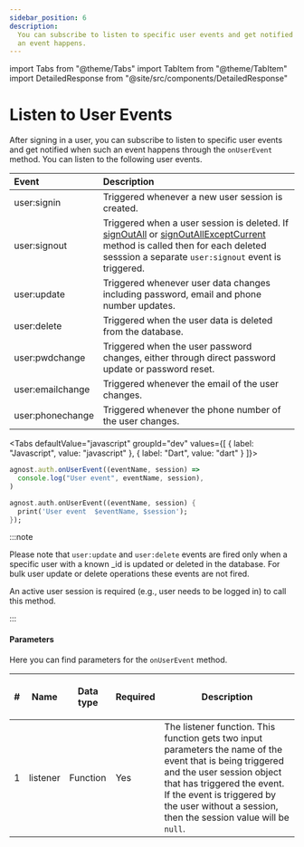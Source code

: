 ```yaml
---
sidebar_position: 6
description:
  You can subscribe to listen to specific user events and get notified when such
  an event happens.
---
```


import Tabs from "@theme/Tabs"
import TabItem from "@theme/TabItem"
import DetailedResponse from "@site/src/components/DetailedResponse"

# Listen to User Events

After signing in a user, you can subscribe to listen to specific user events and
get notified when such an event happens through the `onUserEvent` method. You
can listen to the following user events.

| Event            | Description                                                                                                                                                                                                                                                                                                         |
| :--------------- | :------------------------------------------------------------------------------------------------------------------------------------------------------------------------------------------------------------------------------------------------------------------------------------------------------------------ |
| user:signin      | Triggered whenever a new user session is created.                                                                                                                                                                                                                                                                   |
| user:signout     | Triggered when a user session is deleted. If [signOutAll](/client/guides/authentication/sessions#sign-out-a-session) or [signOutAllExceptCurrent](/client/guides/authentication/sessions#sign-out-all-except-current) method is called then for each deleted sesssion a separate `user:signout` event is triggered. |
| user:update      | Triggered whenever user data changes including password, email and phone number updates.                                                                                                                                                                                                                            |
| user:delete      | Triggered when the user data is deleted from the database.                                                                                                                                                                                                                                                          |
| user:pwdchange   | Triggered when the user password changes, either through direct password update or password reset.                                                                                                                                                                                                                  |
| user:emailchange | Triggered whenever the email of the user changes.                                                                                                                                                                                                                                                                   |
| user:phonechange | Triggered whenever the phone number of the user changes.                                                                                                                                                                                                                                                            |

<Tabs defaultValue="javascript" groupId="dev" values={[ { label: "Javascript", value: "javascript" }, { label: "Dart", value: "dart" } ]}>


<TabItem value="javascript">


```js
agnost.auth.onUserEvent((eventName, session) =>
  console.log("User event", eventName, session),
)
```

</TabItem>


<TabItem value="dart">


```dart
agnost.auth.onUserEvent((eventName, session) {
  print('User event  $eventName, $session');
});
```

</TabItem>


</Tabs>


:::note

Please note that `user:update` and `user:delete` events are fired only when a
specific user with a known \_id is updated or deleted in the database. For bulk
user update or delete operations these events are not fired.

An active user session is required (e.g., user needs to be logged in) to call
this method.

:::

#### Parameters

Here you can find parameters for the `onUserEvent` method.

| #   | <p><strong>Name</strong></p> | <p><strong>Data type</strong></p> | <p><strong>Required</strong></p> | <p><strong>Description </strong></p>                                                                                                                                                                                                                                   |
| --- | ---------------------------- | --------------------------------- | -------------------------------- | ---------------------------------------------------------------------------------------------------------------------------------------------------------------------------------------------------------------------------------------------------------------------- |
| 1   | listener                     | Function                          | Yes                              | The listener function. This function gets two input parameters the name of the event that is being triggered and the user session object that has triggered the event. If the event is triggered by the user without a session, then the session value will be `null`. |
